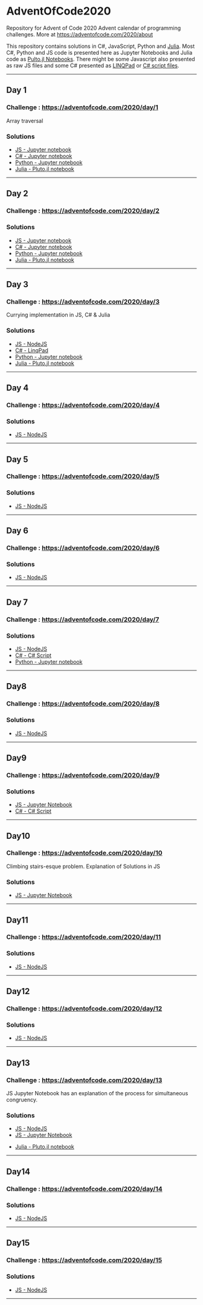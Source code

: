 # AdventOfCode2020
Repository for Advent of Code 2020 Advent calendar of programming challenges. More at https://adventofcode.com/2020/about

This repository contains solutions in C#, JavaScript, Python and [Julia](https://julialang.org/). Most C#, Python and JS code is presented here as Jupyter Notebooks and Julia code as [Pulto.jl Notebooks](https://github.com/fonsp/Pluto.jl).
There might be some Javascript also presented as raw JS files and some C# presented as [LINQPad](https://www.linqpad.net/) or [C# script files](https://github.com/filipw/dotnet-script).

_______________

## Day 1
### Challenge : https://adventofcode.com/2020/day/1 
Array traversal
### Solutions
- [JS - Jupyter notebook](./Day1/js-01.ipynb)
- [C# - Jupyter notebook](./Day1/cs-01.ipynb)
- [Python - Jupyter notebook](./Day1/py-01.ipynb)
- [Julia - Pluto.jl notebook](./Day1/jl-01.jl)

_______________

## Day 2
### Challenge : https://adventofcode.com/2020/day/2 

### Solutions
- [JS - Jupyter notebook](./Day2/js-02.ipynb)
- [C# - Jupyter notebook](./Day2/cs-02.ipynb)
- [Python - Jupyter notebook](./Day2/py-02.ipynb)
- [Julia - Pluto.jl notebook](./Day2/jl-02.jl)

_______________

## Day 3
### Challenge : https://adventofcode.com/2020/day/3 
Currying implementation in JS, C# & Julia
### Solutions
- [JS - NodeJS](./Day3/js-03.js)
- [C# - LinqPad](./Day3/cs-03.linq)
- [Python - Jupyter notebook](./Day3/py-03.ipynb)
- [Julia - Pluto.jl notebook](./Day3/jl-03.jl)

_______________

## Day 4
### Challenge : https://adventofcode.com/2020/day/4 

### Solutions
- [JS - NodeJS](./Day4/js-04.js)
<!-- - [C# - C#Script](./Day4/cs-04.csx) -->
<!-- - [Python - Jupyter notebook](./Day4/py-04.ipynb) -->
<!-- - [Julia - Pluto.jl notebook](./Day4/jl-04.jl) -->

_______________

## Day 5
### Challenge : https://adventofcode.com/2020/day/5 

### Solutions
- [JS - NodeJS](./Day5/js-05.js)
<!-- - [C# - LinqPad](./Day5/cs-05.linq) -->
<!-- - [Python - Jupyter notebook](./Day5/py-05.ipynb) -->
<!-- - [Julia - Pluto.jl notebook](./Day5/jl-05.jl) -->

_______________

## Day 6
### Challenge : https://adventofcode.com/2020/day/6 

### Solutions
- [JS - NodeJS](./Day6/js-06.js)
<!-- - [C# - LinqPad](./Day6/cs-06.linq) -->
<!-- - [Python - Jupyter notebook](./Day6/py-06.ipynb) -->
<!-- - [Julia - Pluto.jl notebook](./Day6/jl-06.jl) -->

_______________

## Day 7

### Challenge : https://adventofcode.com/2020/day/7 

### Solutions
- [JS - NodeJS](./Day7/js-07.js)
- [C# - C# Script](./Day7/cs-07.csx)
- [Python - Jupyter notebook](./Day7/py-07.ipynb)
<!-- - [Julia - Pluto.jl notebook](./Day7/jl-07.jl) -->

_______________

## Day8

### Challenge : https://adventofcode.com/2020/day/8 

### Solutions
- [JS - NodeJS](./Day8/js-08.js)
<!-- - [C# - C# Script](./Day9/cs-09.csx) -->
<!-- - [Python - Jupyter notebook](./Day9/py-09.ipynb) -->
<!-- - [Julia - Pluto.jl notebook](./Day9/jl-09.jl) -->

_______________


## Day9

### Challenge : https://adventofcode.com/2020/day/9 

### Solutions
- [JS - Jupyter Notebook](./Day9/js-09.ipynb)
- [C# - C# Script](./Day9/cs-09.csx)
<!-- - [Python - Jupyter notebook](./Day9/py-09.ipynb) -->
<!-- - [Julia - Pluto.jl notebook](./Day9/jl-09.jl) -->

_______________

## Day10

### Challenge : https://adventofcode.com/2020/day/10 
Climbing stairs-esque problem. Explanation of Solutions in JS
### Solutions
- [JS - Jupyter Notebook](./Day10/js-10.ipynb)
<!-- - [C# - C# Script](./Day10/cs-10.csx) -->
<!-- - [Python - Jupyter notebook](./Day10/py-10.ipynb) -->
<!-- - [Julia - Pluto.jl notebook](./Day10/jl-10.jl) -->

_______________


## Day11

### Challenge : https://adventofcode.com/2020/day/11 

### Solutions
- [JS - NodeJS](./Day11/js-11.js)
<!-- - [C# - C# Script](./Day11/cs-11.csx) -->
<!-- - [Python - Jupyter notebook](./Day11/py-11.ipynb) -->
<!-- - [Julia - Pluto.jl notebook](./Day11/jl-11.jl) -->

_______________

## Day12

### Challenge : https://adventofcode.com/2020/day/12 

### Solutions
- [JS - NodeJS](./Day12/js-12.js)
<!-- - [C# - C# Script](./Day12/cs-12.csx) -->
<!-- - [Python - Jupyter notebook](./Day12/py-12.ipynb) -->
<!-- - [Julia - Pluto.jl notebook](./Day12/jl-12.jl) -->

_______________


## Day13

### Challenge : https://adventofcode.com/2020/day/13 
JS Jupyter Notebook has an explanation of the process for simultaneous congruency.
### Solutions
- [JS - NodeJS](./Day13/js-13.js)
- [JS - Jupyter Notebook](./Day13/js-13.ipynb)
<!-- - [C# - C# Script](./Day13/cs-13.csx) -->
<!-- - [Python - Jupyter notebook](./Day13/py-13.ipynb) -->
- [Julia - Pluto.jl notebook](./Day13/jl-13.jl)

_______________


## Day14

### Challenge : https://adventofcode.com/2020/day/14 

### Solutions
- [JS - NodeJS](./Day14/js-14.js)
<!-- - [C# - C# Script](./Day14/cs-14.csx) -->
<!-- - [Python - Jupyter notebook](./Day14/py-14.ipynb) -->
<!-- - [Julia - Pluto.jl notebook](./Day14/jl-14.jl) -->

_______________

## Day15
### Challenge : https://adventofcode.com/2020/day/15 

### Solutions
- [JS - NodeJS](./Day15/js-15.js)
<!-- - [C# - C# Script](./Day15/cs-15.csx) -->
<!-- - [Python - Jupyter notebook](./Day15/py-15.ipynb) -->
<!-- - [Julia - Pluto.jl notebook](./Day15/jl-15.jl) -->

_______________